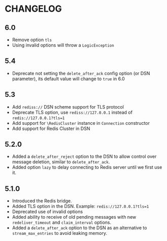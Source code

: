 CHANGELOG
=========

6.0
---

 * Remove option `tls`
 * Using invalid options will throw a `LogicException`

5.4
---

 * Deprecate not setting the `delete_after_ack` config option (or DSN parameter),
   its default value will change to `true` in 6.0

5.3
---

 * Add `rediss://` DSN scheme support for TLS protocol
 * Deprecate TLS option, use `rediss://127.0.0.1` instead of `redis://127.0.0.1?tls=1`
 * Add support for `\RedisCluster` instance in `Connection` constructor
 * Add support for Redis Cluster in DSN

5.2.0
-----

 * Added a `delete_after_reject` option to the DSN to allow control over message
   deletion, similar to `delete_after_ack`.
 * Added option `lazy` to delay connecting to Redis server until we first use it.

5.1.0
-----

 * Introduced the Redis bridge.
 * Added TLS option in the DSN. Example: `redis://127.0.0.1?tls=1`
 * Deprecated use of invalid options
 * Added ability to receive of old pending messages with new `redeliver_timeout`
   and `claim_interval` options.
 * Added a `delete_after_ack` option to the DSN as an alternative to
   `stream_max_entries` to avoid leaking memory.
